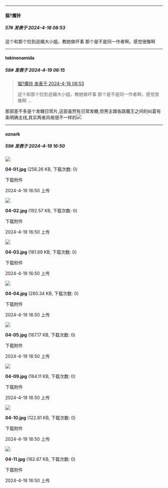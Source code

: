 ﻿
*****

####  猫?魔铃  
##### 57#       发表于 2024-4-18 08:53

这个和那个捡到逃婚大小姐，教她做坏事 那个是不是同一作者啊，感觉很像啊


*****

####  tokinonamida  
##### 58#       发表于 2024-4-19 06:15

<blockquote><a href="httphttps://bbs.saraba1st.com/2b/forum.php?mod=redirect&amp;goto=findpost&amp;pid=64635603&amp;ptid=2101785" target="_blank">猫?魔铃 发表于 2024-4-18 08:53</a>

这个和那个捡到逃婚大小姐，教她做坏事 那个是不是同一作者啊，感觉很像啊 ...</blockquote>
那部差不多是个发糖日常片,这部虽然有日常发糖,但男主跟各路魔王之间的纠葛有条明确主线,其实两者风格很不一样的<img src="https://static.saraba1st.com/image/smiley/face2017/067.png" referrerpolicy="no-referrer">


*****

####  oznark  
##### 59#       发表于 2024-4-19 16:50

<img src="https://img.saraba1st.com/forum/202404/19/015002kfwpcfy195em8ccu.jpg" referrerpolicy="no-referrer">

<strong>04-01.jpg</strong> (256.26 KB, 下载次数: 0)

下载附件

2024-4-19 16:50 上传

<img src="https://img.saraba1st.com/forum/202404/19/015002tm5nazenalkst3z2.jpg" referrerpolicy="no-referrer">

<strong>04-02.jpg</strong> (192.57 KB, 下载次数: 0)

下载附件

2024-4-19 16:50 上传

<img src="https://img.saraba1st.com/forum/202404/19/015002umhj6fu50hf4yuf4.jpg" referrerpolicy="no-referrer">

<strong>04-03.jpg</strong> (181.69 KB, 下载次数: 0)

下载附件

2024-4-19 16:50 上传

<img src="https://img.saraba1st.com/forum/202404/19/015003uecmbv7seqp3ypmf.jpg" referrerpolicy="no-referrer">

<strong>04-04.jpg</strong> (260.34 KB, 下载次数: 0)

下载附件

2024-4-19 16:50 上传

<img src="https://img.saraba1st.com/forum/202404/19/015003plexroedmh4mv4vp.jpg" referrerpolicy="no-referrer">

<strong>04-05.jpg</strong> (167.17 KB, 下载次数: 0)

下载附件

2024-4-19 16:50 上传

<img src="https://img.saraba1st.com/forum/202404/19/015003n7alnj9kktn9q9xt.jpg" referrerpolicy="no-referrer">

<strong>04-09.jpg</strong> (184.11 KB, 下载次数: 0)

下载附件

2024-4-19 16:50 上传

<img src="https://img.saraba1st.com/forum/202404/19/015003wdyys6v68vcs88gi.jpg" referrerpolicy="no-referrer">

<strong>04-10.jpg</strong> (122.81 KB, 下载次数: 0)

下载附件

2024-4-19 16:50 上传

<img src="https://img.saraba1st.com/forum/202404/19/015004tvzi9w0vwoqs9iuc.jpg" referrerpolicy="no-referrer">

<strong>04-11.jpg</strong> (162.87 KB, 下载次数: 0)

下载附件

2024-4-19 16:50 上传

